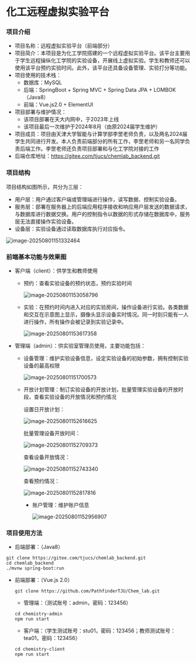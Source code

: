 # 化工远程虚拟实验平台

### 项目介绍

- 项目名称：远程虚拟实验平台（前端部分）
- 项目简介：本项目是为化工学院搭建的一个远程虚拟实验平台。该平台主要用于学生远程操纵化工学院的实验设备，开展线上虚拟实验。学生和教师还可以使用该平台预约实验时间。此外，该平台还具备设备管理、实验打分等功能。
- 项目使用的技术栈：
  - 数据库：MySQL
  - 后端：SpringBoot + Spring MVC + Spring Data JPA + LOMBOK（Java8）
  - 前端：Vue.js2.0 + ElementUI
- 项目部署与维护情况：
  - 该项目部署在天大内网中，于2023年上线
  - 该项目最后一次维护于2024年8月（由原2024届学生维护）
- 项目成员：项目由天津大学智能与计算学部李罡老师负责，以及两名2024届学生共同进行开发。本人负责前端部分的所有工作，李罡老师和另一名同学负责后端工作。李罡老师还负责项目部署和与化工学院对接的工作
- 后端仓库地址：https://gitee.com/tjucs/chemlab_backend.git

### 项目结构

项目结构如图所示，共分为三层：

- 用户层：用户通过客户端或管理端进行操作，读写数据、控制实验设备。
- 服务层：部署在服务器上的后端应用程序接收和响应用户层发送的数据请求，与数据库进行数据交换。用户的控制指令以数据的形式存储在数据库中，服务层无法直接操作实验设备。
- 设备层：实验设备通过读取数据库执行对应指令。

![image-20250801151332464](E:\Projects\化工平台\frontend\graph\structure.png)

### 前端基本功能与效果图

- 客户端（client）：供学生和教师使用

  - 预约：查看实验设备的预约状态，预约实验时间

    ![image-20250801153058796](E:\Projects\化工平台\frontend\graph\client_preserve.png)

  - 实验：在预约时间内进入对应的实验房间，操作设备进行实验。各类数据和交互在示意图上显示，摄像头显示设备实时情况。同一时刻只能有一人进行操作，所有操作会被记录到实验记录中。

    ![image-20250801153617358](E:\Projects\化工平台\frontend\graph\client_exp.png)

- 管理端（admin）：供实验室管理员使用，主要功能包括：

  - 设备管理：维护实验设备信息，设定实验设备的初始参数，拥有控制实验设备的最高权限

    ![image-20250801151700573](E:\Projects\化工平台\frontend\graph\admin_device.png)

  - 开放计划管理：制订实验设备的开放计划，批量管理实验设备的开放时段，查看实验设备的开放情况和预约情况

    设置日开放计划：

    ![image-20250801152616625](E:\Projects\化工平台\frontend\graph\admin_plan.png)

    批量管理设备开放时间：

    ![image-20250801152709373](E:\Projects\化工平台\frontend\graph\admin_setplan.png)

    查看设备开放情况：

    ![image-20250801152743340](E:\Projects\化工平台\frontend\graph\admin_open.png)

    查看预约情况：

    ![image-20250801152817816](E:\Projects\化工平台\frontend\graph\admin_preserve.png)		

	- 账户管理：维护账户信息

	  ![image-20250801152956907](E:\Projects\化工平台\frontend\graph\admin_profile.png)

### 项目使用方法

- 后端部署：（Java8）

```
git clone https://gitee.com/tjucs/chemlab_backend.git
cd chemlab_backend
./mvnw spring-boot:run
```

- 前端部署：（Vue.js 2.0）

  ```
  git clone https://github.com/PathfinderTJU/Chem_lab.git
  ```

  - 管理端：（测试账号：admin，密码：123456）

  ```
  cd chemistry-admin
  npm run start
  ```

  - 客户端：（学生测试账号：stu01，密码：123456；教师测试账号：tea01，密码：123456）

  ```
  cd chemistry-client
  npm run start
  ```
